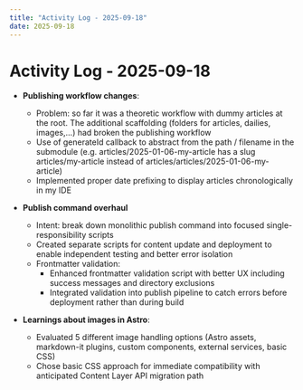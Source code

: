 ```yaml
---
title: "Activity Log - 2025-09-18"
date: 2025-09-18
---
```


# Activity Log - 2025-09-18

- **Publishing workflow changes**:
  - Problem: so far it was a theoretic workflow with dummy articles at the root. The additional scaffolding (folders for articles, dailies, images,...) had broken the publishing workflow
  - Use of generateId callback to abstract from the path / filename in the submodule (e.g. articles/2025-01-06-my-article has a slug articles/my-article instead of articles/articles/2025-01-06-my-article)
  - Implemented proper date prefixing to display articles chronologically in my IDE

- **Publish command overhaul**
  - Intent: break down monolithic publish command into focused single-responsibility scripts
  - Created separate scripts for content update and deployment to enable independent testing and better error isolation
  - Frontmatter validation:
    - Enhanced frontmatter validation script with better UX including success messages and directory exclusions
    - Integrated validation into publish pipeline to catch errors before deployment rather than during build

- **Learnings about images in Astro**:
  - Evaluated 5 different image handling options (Astro assets, markdown-it plugins, custom components, external services, basic CSS)
  - Chose basic CSS approach for immediate compatibility with anticipated Content Layer API migration path